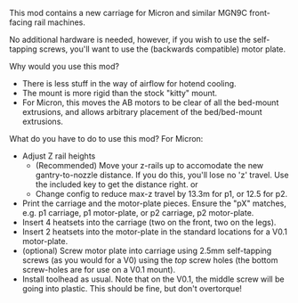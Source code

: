 This mod contains a new carriage for Micron and similar MGN9C front-facing rail machines.

No additional hardware is needed, however, if you wish to use the self-tapping screws, you'll want to use the (backwards compatible) motor plate.

Why would you use this mod?

- There is less stuff in the way of airflow for hotend cooling.
- The mount is more rigid than the stock "kitty" mount.
- For Micron, this moves the AB motors to be clear of all the bed-mount extrusions, and allows arbitrary placement of the bed/bed-mount extrusions.

What do you have to do to use this mod?
For Micron:
- Adjust Z rail heights
  - (Recommended) Move your z-rails up to accomodate the new gantry-to-nozzle distance. If you do this, you'll lose no 'z' travel. Use the included key to get the distance right.
   or
  - Change config to reduce max-z travel by 13.3m for p1, or 12.5 for p2.
- Print the carriage and the motor-plate pieces. Ensure the "pX" matches, e.g. p1 carriage, p1 motor-plate, or p2 carriage, p2 motor-plate.
- Insert 4 heatsets into the carriage (two on the front, two on the legs).
- Insert 2 heatsets into the motor-plate in the standard locations for a V0.1 motor-plate.
- (optional) Screw motor plate into carriage using 2.5mm self-tapping screws (as you would for a V0) using the *top* screw holes (the bottom screw-holes are for use on a V0.1 mount).
- Install toolhead as usual. Note that on the V0.1, the middle screw will be going into plastic. This should be fine, but don't overtorque! 

